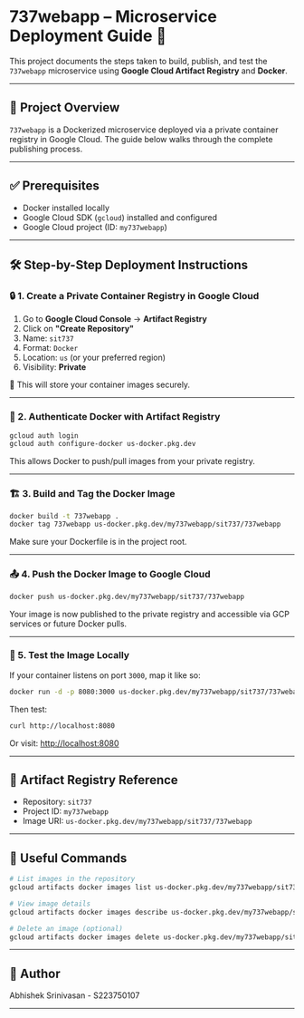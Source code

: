 # 737webapp – Microservice Deployment Guide 🚀

This project documents the steps taken to build, publish, and test the `737webapp` microservice using **Google Cloud Artifact Registry** and **Docker**.

---

## 📆 Project Overview

`737webapp` is a Dockerized microservice deployed via a private container registry in Google Cloud. The guide below walks through the complete publishing process.

---

## ✅ Prerequisites

- Docker installed locally
- Google Cloud SDK (`gcloud`) installed and configured
- Google Cloud project (ID: `my737webapp`)



---

## 🛠️ Step-by-Step Deployment Instructions

### 🔒 1. Create a Private Container Registry in Google Cloud

1. Go to **Google Cloud Console** → **Artifact Registry**
2. Click on **"Create Repository"**
3. Name: `sit737`
4. Format: `Docker`
5. Location: `us` (or your preferred region)
6. Visibility: **Private**

📁 This will store your container images securely.

---

### 🔐 2. Authenticate Docker with Artifact Registry

```bash
gcloud auth login
gcloud auth configure-docker us-docker.pkg.dev
```

This allows Docker to push/pull images from your private registry.

---

### 🏗️ 3. Build and Tag the Docker Image

```bash
docker build -t 737webapp .
docker tag 737webapp us-docker.pkg.dev/my737webapp/sit737/737webapp
```

Make sure your Dockerfile is in the project root.

---

### 📤 4. Push the Docker Image to Google Cloud

```bash
docker push us-docker.pkg.dev/my737webapp/sit737/737webapp
```

Your image is now published to the private registry and accessible via GCP services or future Docker pulls.

---

### 🧪 5. Test the Image Locally

If your container listens on port `3000`, map it like so:

```bash
docker run -d -p 8080:3000 us-docker.pkg.dev/my737webapp/sit737/737webapp
```

Then test:

```bash
curl http://localhost:8080
```

Or visit: [http://localhost:8080](http://localhost:8080)

---

## 📂 Artifact Registry Reference

- Repository: `sit737`
- Project ID: `my737webapp`
- Image URI: `us-docker.pkg.dev/my737webapp/sit737/737webapp`

---

## 📌 Useful Commands

```bash
# List images in the repository
gcloud artifacts docker images list us-docker.pkg.dev/my737webapp/sit737

# View image details
gcloud artifacts docker images describe us-docker.pkg.dev/my737webapp/sit737/737webapp

# Delete an image (optional)
gcloud artifacts docker images delete us-docker.pkg.dev/my737webapp/sit737/737webapp
```

---

## 👤 Author

Abhishek Srinivasan - S223750107

---

##

